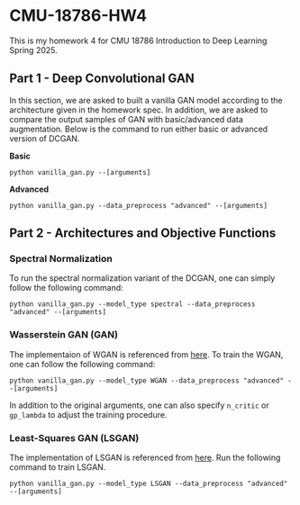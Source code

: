 # CMU-18786-HW4

This is my homework 4 for CMU 18786 Introduction to Deep Learning Spring 2025.

## Part 1 - Deep Convolutional GAN

In this section, we are asked to built a vanilla GAN model according to the architecture given in the homework spec. In addition, we are asked to compare the output samples of GAN with basic/advanced data augmentation. Below is the command to run either basic or advanced version of DCGAN.

**Basic**

```
python vanilla_gan.py --[arguments]
```

**Advanced**

```
python vanilla_gan.py --data_preprocess "advanced" --[arguments]
```

## Part 2 - Architectures and Objective Functions

### Spectral Normalization

To run the spectral normalization variant of the DCGAN, one can simply follow the following command:

```
python vanilla_gan.py --model_type spectral --data_preprocess "advanced" --[arguments]
```

### Wasserstein GAN (GAN)

The implementaion of WGAN is referenced from [here](https://github.com/Zeleni9/pytorch-wgan). To train the WGAN, one can follow the following command:

```
python vanilla_gan.py --model_type WGAN --data_preprocess "advanced" --[arguments]
```

In addition to the original arguments, one can also specify `n_critic` or `gp_lambda` to adjust the training procedure.

### Least-Squares GAN (LSGAN)

The implementation of LSGAN is referenced from [here](https://sh-tsang.medium.com/review-lsgan-least-squares-generative-adversarial-networks-gan-bec12167e915). Run the following command to train LSGAN.

```
python vanilla_gan.py --model_type LSGAN --data_preprocess "advanced" --[arguments]
```
